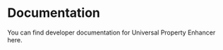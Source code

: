 # Documentation

You can find developer documentation for Universal Property Enhancer here.

<seealso style="cards">
    <category ref="features">
        <a href="Property-Replacement.md"/>
        <a href="Property-Postinits.md"/>
        <a href="Property-List-Duplication.md"/>
        <a href="Palette-Icons.md"/>
    </category>
</seealso>